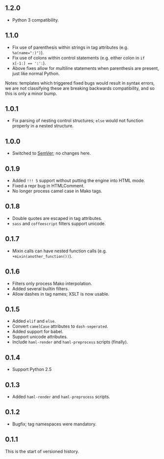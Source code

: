 1.2.0
-----
- Python 3 compatibility.

1.1.0
-----
- Fix use of parenthesis within strings in tag attributes (e.g. `%a(name=":)")`).
- Fix use of colons within control statements (e.g. either colon in `if x[-1:] == ':':`).
- Above fixes allow for multiline statements when parenthesis are present,
  just like normal Python.

Notes: templates which triggered fixed bugs would result in syntax errors, we
are not classifying these are breaking backwards compatibility, and so this is
only a minor bump.

1.0.1
-----
- Fix parsing of nesting control structures; `else` would not function properly in a nested structure.

1.0.0
-----
- Switched to [SemVer](http://semver.org/); no changes here.

0.1.9
---------
- Added `!!! 5` support without putting the engine into HTML mode.
- Fixed a repr bug in HTMLComment.
- No longer process camel case in Mako tags.

0.1.8
-----
- Double quotes are escaped in tag attributes.
- `sass` and `coffeescript` filters support unicode.

0.1.7
-----
- Mixin calls can have nested function calls (e.g. `+mixin(another_function())`).

0.1.6
-----
- Filters only process Mako interpolation.
- Added several builtin filters.
- Allow dashes in tag names; XSLT is now usable.

0.1.5
-----
- Added `elif` and `else`.
- Convert `camelCase` attributes to `dash-seperated`.
- Added support for babel.
- Support unicode attributes.
- Include `haml-render` and `haml-preprocess` scripts (finally).

0.1.4
-----
- Support Python 2.5

0.1.3
-----
- Added `haml-render` and `haml-preprocess` scripts.

0.1.2
-----
- Bugfix; tag namespaces were mandatory.

0.1.1
-----
This is the start of versioned history.